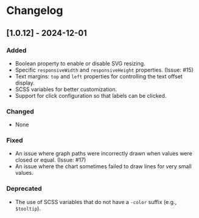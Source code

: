 # Changelog
## [1.0.12] - 2024-12-01

### Added

- Boolean property to enable or disable SVG resizing.
- Specific `responsiveWidth` and `responsiveHeight` properties. (Issue: #15)
- Text margins: `top` and `left` properties for controlling the text offset display.
- SCSS variables for better customization.
- Support for click configuration so that labels can be clicked.

### Changed

- None

### Fixed

- An issue where graph paths were incorrectly drawn when values were closed or equal. (Issue: #17)
- An issue where the chart sometimes failed to draw lines for very small values.

### Deprecated

- The use of SCSS variables that do not have a `-color` suffix (e.g., `$tooltip`).

